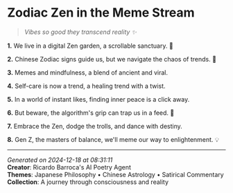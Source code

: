 # Zodiac Zen in the Meme Stream

> *Vibes so good they transcend reality ✨*

**1.** We live in a digital Zen garden, a scrollable sanctuary. 🌊


**2.** Chinese Zodiac signs guide us, but we navigate the chaos of trends. 🐉


**3.** Memes and mindfulness, a blend of ancient and viral.


**4.** Self-care is now a trend, a healing trend with a twist.


**5.** In a world of instant likes, finding inner peace is a click away.


**6.** But beware, the algorithm's grip can trap us in a feed. 📱


**7.** Embrace the Zen, dodge the trolls, and dance with destiny.


**8.** Gen Z, the masters of balance, we'll meme our way to enlightenment. 💡



---

*Generated on 2024-12-18 at 08:31:11*  
**Creator**: Ricardo Barroca's AI Poetry Agent  
**Themes**: Japanese Philosophy • Chinese Astrology • Satirical Commentary  
**Collection**: A journey through consciousness and reality